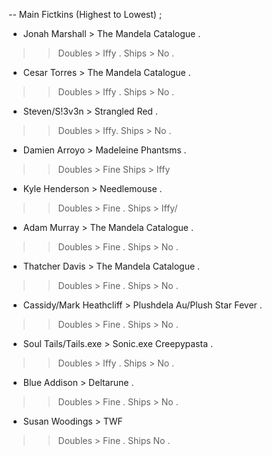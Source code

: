-- Main Fictkins (Highest to Lowest) ;

- Jonah Marshall > The Mandela Catalogue .
>> Doubles > Iffy .
>> Ships > No .

- Cesar Torres > The Mandela Catalogue .
>> Doubles > Iffy .
>> Ships > No .

- Steven/S!3v3n > Strangled Red .
>> Doubles > Iffy.
>> Ships > No .

- Damien Arroyo > Madeleine Phantsms .
>> Doubles > Fine
>> Ships > Iffy

- Kyle Henderson > Needlemouse .
>> Doubles > Fine .
>> Ships > Iffy/

- Adam Murray > The Mandela Catalogue .
>> Doubles > Fine .
>> Ships > No .

- Thatcher Davis > The Mandela Catalogue .
>> Doubles > Fine .
>> Ships > No .

- Cassidy/Mark Heathcliff > Plushdela Au/Plush Star Fever .
>> Doubles > Fine .
>> Ships > No .

- Soul Tails/Tails.exe > Sonic.exe Creepypasta .
>> Doubles > Iffy .
>> Ships > No .

- Blue Addison > Deltarune .
>> Doubles > Fine .
>> Ships > No .
>>
- Susan Woodings > TWF
>> Doubles > Fine .
>> Ships No .
